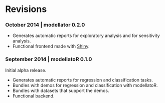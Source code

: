 # Revisions

### October 2014 | modellator 0.2.0

- Generates automatic reports for exploratory analysis and for sensitivity analysis.
- Functional frontend made with [Shiny](http://shiny.rstudio.com/).

### September 2014 | modellatoR 0.1.0

Initial alpha release.

- Generates automatic reports for regression and classification tasks.
- Bundles with demos for regression and classification with modellatoR.
- Bundles with datasets that support the demos.
- Functional backend.